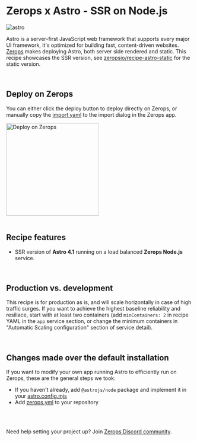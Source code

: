 # Zerops x Astro - SSR on Node.js 

![astro](https://github.com/zeropsio/recipe-shared-assets/blob/main/covers/cover-astro.png)

Astro is a server-first JavaScript web framework that supports every major UI framework, it's optimized for building fast, content-driven websites. [Zerops](https://zerops.io) makes deploying Astro, both server side rendered and static. This recipe showcases the SSR version, see [zeropsio/recipe-astro-static](https://github.com/zeropsio/recipe-astro-static) for the static version.

<br/>

## Deploy on Zerops

You can either click the deploy button to deploy directly on Zerops, or manually copy the [import yaml](https://github.com/zeropsio/recipe-astro-nodejs/blob/main/zerops-project-import.yml) to the import dialog in the Zerops app.

<a href="https://app.zerops.io/recipe/astro-nodejs">
    <img width="250" alt="Deploy on Zerops" src="https://github.com/zeropsio/recipe-shared-assets/blob/main/deploy-button/deploy-button.png">
</a>

<br/>
<br/>

## Recipe features
- SSR version of **Astro 4.1** running on a load balanced **Zerops Node.js** service.

<br/>

## Production vs. development
This recipe is for production as is, and will scale horizontally in case of high traffic surges. If you want to achieve the highest baseline reliability and resiliace, start with at least two containers (add `minContainers: 2` in recipe YAML in the `app` service section, or change the minimum containers in "Automatic Scaling
configuration" section of service detail).

<br/>

## Changes made over the default installation
If you want to modify your own app running Astro to efficiently run on Zerops, these are the general steps we took:

- If you haven't already, add `@astrojs/node` package and implement it in your [astro.config.mjs](https://github.com/zeropsio/recipe-astro-nodejs/blob/main/astro.config.mjs#L15-L17)
- Add [zerops.yml](https://github.com/zeropsio/recipe-astro-nodejs/blob/main/zerops.yml) to your repository

<br/>
<br/>

Need help setting your project up? Join [Zerops Discord community](https://discord.com/invite/WDvCZ54).
